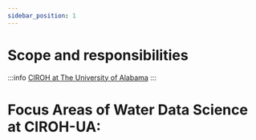 ```yaml
---
sidebar_position: 1
---
```


# Scope and responsibilities


:::info
<a href="https://ciroh.ua.edu">CIROH at The University of Alabama</a>
:::


# Focus Areas of Water Data Science at CIROH-UA: